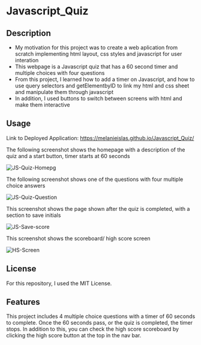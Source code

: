 # Javascript_Quiz

## Description

- My motivation for this project was to create a web aplication from scratch implementing html layout, css styles and javascript for user interation
- This webpage is a Javascript quiz that has a 60 second timer and multiple choices with four questions
- From this project, I learned how to add a timer on Javascript, and how to use query selectors and getElementbyID to link my html and css sheet and manipulate them through javascript
- In addition, I used buttons to switch between screens with html and make them interactive

## Usage

Link to Deployed Application: https://melanieislas.github.io/Javascript_Quiz/

The following screenshot shows the homepage with a description of the quiz and a start button, timer starts at 60 seconds

![JS-Quiz-Homepg](https://user-images.githubusercontent.com/120453099/214456584-632add60-9d93-4750-8efc-ac79e4092e08.png)

The following screenshot shows one of the questions with four multiple choice answers

![JS-Quiz-Question](https://user-images.githubusercontent.com/120453099/214456677-a9e29257-7f9b-4b42-99b5-a3d8fd5c1353.png)

This screenshot shows the page shown after the quiz is completed, with a section to save initials 

![JS-Save-score](https://user-images.githubusercontent.com/120453099/214456734-b06ca687-f406-4f04-978c-324e1017cedd.png)

This screenshot shows the scoreboard/ high score screen 

![HS-Screen](https://user-images.githubusercontent.com/120453099/214456993-ab349b2c-6c56-4074-8b65-2e9853e90e78.png)

## License

For this repository, I used the MIT License.

## Features

This project includes 4 multiple choice questions with a timer of 60 seconds to complete. Once the 60 seconds pass, or the quiz is completed, the timer stops. In addition to this, you can check the high score scoreboard by clicking the high score button at the top in the nav bar. 


